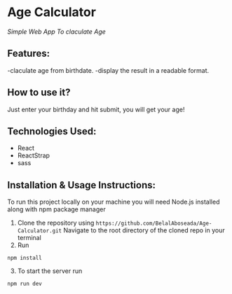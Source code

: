 <h1>Age Calculator</h1>
<p><em>Simple Web App To claculate Age</em></p>

## Features:

-claculate age from birthdate.
-display the result in a readable format.

## How to use it?

Just enter your birthday and hit submit, you will get your age!

## Technologies Used:

- React
- ReactStrap
- sass

## Installation & Usage Instructions:

To run this project locally on your machine you will need Node.js installed along with npm package manager

1. Clone the repository using `https://github.com/BelalAboseada/Age-Calculator.git`
Navigate to the root directory of the cloned repo in your terminal
2. Run

```
npm install
```

3. To start the server run

```
npm run dev
```
